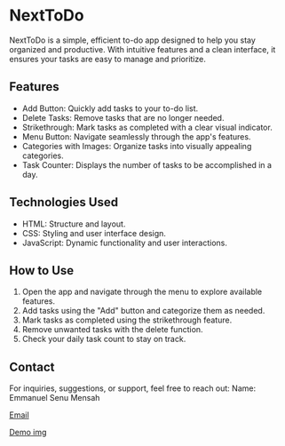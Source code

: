 # NextToDo
NextToDo is a simple, efficient to-do app designed to help you stay organized and productive. With intuitive features and a clean interface, it ensures your tasks are easy to manage and prioritize.

## Features
* Add Button: Quickly add tasks to your to-do list.
* Delete Tasks: Remove tasks that are no longer needed.
* Strikethrough: Mark tasks as completed with a clear visual indicator.
* Menu Button: Navigate seamlessly through the app's features.
* Categories with Images: Organize tasks into visually appealing categories.
* Task Counter: Displays the number of tasks to be accomplished in a day.

## Technologies Used
* HTML: Structure and layout.
* CSS: Styling and user interface design.
* JavaScript: Dynamic functionality and user interactions.

## How to Use
1. Open the app and navigate through the menu to explore available features.
2. Add tasks using the "Add" button and categorize them as needed.
3. Mark tasks as completed using the strikethrough feature.
4. Remove unwanted tasks with the delete function.
5. Check your daily task count to stay on track.

## Contact
For inquiries, suggestions, or support, feel free to reach out:
    Name: Emmanuel Senu Mensah

[Email](senu.e30@gmail.com)

[Demo img](/preview.png)
